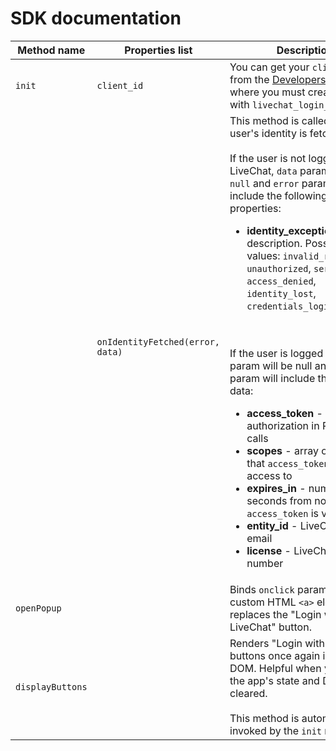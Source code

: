 # SDK documentation

| Method name | Properties list | Description |
|-------------|-----------------|-------------|
| `init` | `client_id`   | You can get your `client_id` from the [Developers Console](https://developers.livechatinc.com/console/) where you must create the app with `livechat_login_app` type. |
| | `onIdentityFetched(error, data)` | This method is called when user's identity is fetched.<br><br>If the user is not logged in to LiveChat, `data` param will be `null` and `error` param will include the following properties:<ul><li>**identity_exception** - error description. Possible values: ``invalid_request``, ``unauthorized``, ``server_error``, ``access_denied``, ``identity_lost``, ``credentials_login_disabled``</li></ul><br><br>If the user is logged in, `error` param will be null and `data` param will include the following data: <ul><li>**access_token** - used for authorization in REST API calls</li><li>**scopes** - array of scopes that ``access_token`` has access to</li><li>**expires_in** - number of seconds from now ``access_token`` is valid</li><li>**entity_id** - LiveChat's user email</li><li>**license** - LiveChat license number</li></ul> |
| `openPopup` | | Binds `onclick` param for custom HTML `<a>` element that replaces the "Login with LiveChat" button. |
| `displayButtons` | | Renders "Login with LiveChat" buttons once again in the pag DOM. Helpful when you reload the app's state and DOM is cleared.<br><br>This method is automatically invoked by the `init` method. |
